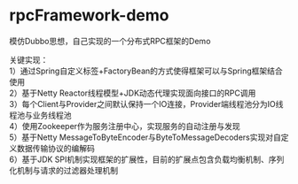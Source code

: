 # rpcFramework-demo
模仿Dubbo思想，自己实现的一个分布式RPC框架的Demo  

关键实现：  
1）通过Spring自定义标签+FactoryBean的方式使得框架可以与Spring框架结合使用  
2）基于Netty Reactor线程模型+JDK动态代理实现面向接口的RPC调用  
3）每个Client与Provider之间默认保持一个IO连接，Provider端线程池分为IO线程池与业务线程池  
4）使用Zookeeper作为服务注册中心，实现服务的自动注册与发现  
5）基于Netty MessageToByteEncoder与ByteToMessageDecoders实现对自定义数据传输协议的编解码  
6）基于JDK SPI机制实现框架的扩展性，目前的扩展点包含负载均衡机制、序列化机制与请求的过滤器处理机制  
